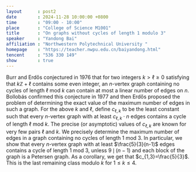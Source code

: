 ```yaml
---
layout      : post2
date        : 2024-11-28 10:00:00 +0800
time        : "09:00 - 10:00"
place       : "College of Science M1001"
title       : "On graphs without cycles of length 1 modulo 3"
speaker     : "Yandong Bai"
affiliation : "Northwestern Polytechnical University "
homepage    : "https://teacher.nwpu.edu.cn/baiyandong.html"
tencent     : "536 330 149"
show        : true
---
```


Burr and Erdős conjectured in 1976 that for two integers $k>\ell\geqslant 0$ satisfying that $k\mathbb{Z}+\ell$ contains some even integer, an $n$-vertex graph containing no cycles of length $\ell$ mod $k$ can contain at most a linear number of edges on $n$. Bollobás confirmed this conjecture in 1977 and then Erdős proposed the problem of determining the exact value of the maximum number of edges in such a graph. For the above $k$ and $\ell$, define $c_{\ell,k}$ to be the least constant such that every $n$-vertex graph with at least $c_{\ell,k}\cdot n$ edges contains a cycle of length $\ell$ mod $k$. The precise (or asymptotic) values of $c_{\ell,k}$ are known for very few pairs $\ell$ and $k$. We precisely determine the maximum number of edges in a graph containing no cycles of length 1 mod 3. In particular, we show that every $n$-vertex graph with at least $\frac{5}{3}(n-1)$ edges contains a cycle of length 1 mod 3, unless $9\,\mid\,(n-1)$ and each block of the graph is a Petersen graph. As a corollary, we get that $c_{1,3}=\frac{5}{3}$. This is the last remaining class modulo $k$ for $1\leqslant k\leq 4$.
